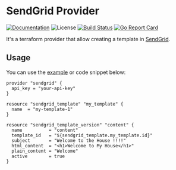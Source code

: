 # SendGrid Provider

[![Documentation][godoc-img]][godoc-url]
![License][license-img]
[![Build Status][action-img]][action-url]
[![Go Report Card][report-img]][report-url]

It's a terraform provider that allow creating a template in [SendGrid](https://www.sendgrid.com).


## Usage

You can use the [example](./example.tf) or code snippet below:

```
provider "sendgrid" {
  api_key = "your-api-key"
}

resource "sendgrid_template" "my_template" {
  name  = "my-template-1"
}

resource "sendgrid_template_version" "content" {
  name          = "content"
  template_id   = "${sendgrid_template.my_template.id}"
  subject       = "Welcome to the House !!!!"
  html_content  = "<h1>Welcome to My House</h1>"
  plain_content = "Welcome"
  active        = true
}
```

[godoc-url]: https://godoc.org/github.com/phogolabs/terraform-provider
[godoc-img]: https://godoc.org/github.com/phogolabs/terraform-provider?status.svg
[license-img]: https://img.shields.io/badge/license-MIT-blue.svg
[report-img]: https://goreportcard.com/badge/github.com/phogolabs/terraform-provider
[report-url]: https://goreportcard.com/report/github.com/phogolabs/terraform-provider
[codecov-url]: https://codecov.io/gh/phogolabs/terraform-provider
[codecov-img]: https://codecov.io/gh/phogolabs/terraform-provider/branch/master/graph/badge.svg
[action-img]: https://github.com/phogolabs/terraform-provider/workflows/main/badge.svg
[action-url]: https://github.com/phogolabs/terraform-provider/actions
